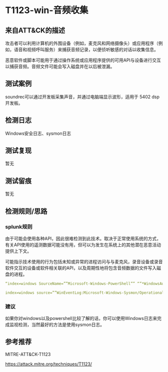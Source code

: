 # T1123-win-音频收集

## 来自ATT&CK的描述

攻击者可以利用计算机的外围设备（例如，麦克风和网络摄像头）或应用程序（例如，语音和视频呼叫服务）来捕获音频记录，以便侦听敏感的对话以收集信息。

恶意软件或脚本可能用于通过操作系统或应用程序提供的可用API与设备进行交互以捕获音频。音频文件可能会写入磁盘并在以后被泄漏。

## 测试案例

soundrec可以通过开发板采集声音，并通过电脑端显示波形，适用于 5402 dsp开发板。

## 检测日志

Windows安全日志、sysmon日志

## 测试复现

暂无

## 测试留痕

暂无

## 检测规则/思路

### splunk规则

由于可能会使用各种AP​​I，因此很难检测到此技术。取决于正常使用系统的方式，有关API使用的遥测数据可能没有用，但可以为发生在系统上的其他潜在恶意活动提供上下文。

可能指示技术使用的行为包括未知或异常的进程访问与与麦克风，录音设备或录音软件交互的设备或软件相关联的API，以及周期性地将包含音频数据的文件写入磁盘的进程。

```yml
“index=windows SourceName=””Microsoft-Windows-PowerShell”” “”*WindowsAudioDevice-Powershell-Cmdlet*”” //use voice cmdlet in powershell  index=windows source=””WinEventLog:Microsoft-Windows-Sysmon/Operational”” (EventCode=1 Image=””*\\explorer.exe”” CommandLine=””*WindowsSoundRecorder*””) OR (EventCode=1 Image=””*\\soundrec.exe””) // soundrecorder started with this command:explorer.exe shell:appsFolder\Microsoft.WindowsSoundRecorder_8wekyb3d8bbwe!App

index=windows source=””WinEventLog:Microsoft-Windows-Sysmon/Operational”” (EventCode=1 CommandLine=””*/DURATION*””) OR (EventCode=1 CommandLine=””*/FILE*””) // check all commandlines that used /DURATION and /FILE as a output file in it”
```

### 建议

如果你对windows以及powershell比较了解的话，你可以使用Windows日志来完成监视检测，当然最好的方法是使用sysmon日志。

## 参考推荐

MITRE-ATT&CK-T1123

<https://attack.mitre.org/techniques/T1123/>
